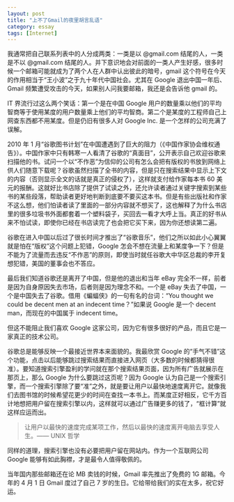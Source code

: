 ```yaml
---
layout: post
title: "上不了Gmail的夜里胡言乱语"
category: essay
tags: [Internet]
---
```



我通常把自己联系列表中的人分成两类：一类是以 @gmail.com 结尾的人，一类是不以 @gmail.com 结尾的人。并下意识地会对前面的一类人产生好感，很多时候一个邮箱可能就成为了两个人在人群中认出彼此的暗号，gmail 这个符号在今天的作用相当于“王小波”之于九十年代中国社会。尤其在 Google 退出中国一年后、Gmail 频繁遭受攻击的今天，如果别人问我要邮箱，我还是会告诉他 gmail 的。


IT 界流行过这么两个笑话：第一个是在中国 Google 用户的数量乘以他们的平均智商等于使用某度的用户数量乘上他们的平均智商。第二个是某度的工程师自己上网查东西都不用某度。但是仍旧有很多人对 Google Inc. 是一个怎样的公司充满了误解。


2010 年 1 月“谷歌图书计划”在中国遭遇到了巨大的阻力（《中国作家协会维权通告》）。中国作家中只有韩寒一人看清了谷歌的“真面目”，公开表示自己欢迎谷歌来扫描他的书。试问一个以“不作恶”为信仰的公司有怎么会把有版权的书放到网络上供人们随意下载呢？谷歌虽然扫描了全书的内容，但是只在搜索结果中显示上下文的内容（否则显示全文的话就是真正的侵权了），这样就支付给作家每本书 60 美元的报酬。这就好比书店除了提供了试读之外，还允许读者通过关键字搜索到某些书的某些段落，帮助读者更好地判断到底要不要买这本书。但是有些出版社和作家不这么想，他们怕读者读了里面的一部分内容就不想买了，这也解释了为什么书店里的很多垃圾书外面都套着一个塑料袋子，买回去一看才大呼上当。真正的好书从来不怕试读，即使你已经在书店读完了也会把它买下来，因为你还想读第二遍。


谷歌在进入中国以后过了很长时间才推出了“谷歌音乐”，他们之所以如此小心翼翼就是怕在“版权”这个问题上犯错，Google 怎会不想在流量上和某度争一下？但是不能为了流量而去违反“不作恶”的原则，即使当时就任谷歌大中华区总裁的李开复想犯错，美国的董事会也不答应。


最后我们知道谷歌还是离开了中国，但是他的退出和当年 eBay 完全不一样，前者是因为自身原因失去市场，后者则是因为理念不和。一个是 eBay 失去了中国，一个是中国失去了谷歌。借用《蝙蝠侠》的一句有名的台词：“You thought we could be decent men at an indecent time？”如果说 Google 是一个 decent man，而现在的中国属于 indecent time。


但这不能阻止我们喜欢 Google 这家公司，因为它有很多很好的产品，而且它是一家真正的技术公司。


谷歌总是能够反映一个最接近世界本来面貌的。我最欣赏 Google 的“手气不错”这个功能，点击以后能够跳过搜索结果而直接进入网页（大多数的时候都猜得很准）。要知道搜索引擎盈利的学问就在那个搜索结果页面，因为所有广告就展示在那页上，那么 Google 为什么要跳过这页呢？因为 Google 认为自己是一个搜索引擎，而一个搜索引擎除了要“准”之外，就是要让用户以最快地速度离开它。就像我们去图书馆的时候希望花更少的时间在查找一本书上。而某度正好相反，它千方百计地想把用户留在搜索引擎以内，这样就可以通过广告赚更多的钱了，“框计算”就这样应运而出。


> 让用户以最快的速度完成某项工作，然后以最快的速度离开电脑去享受人生。—— UNIX 哲学


同样的道理，搜索引擎也没有必要把用户留在网站内。作为一个互联网公司 Google 能够有如此胸襟，才是最令人值得敬佩的。


当年国内那些邮箱还在论 MB 卖钱的时候，Gmail 率先推出了免费的 1G 邮箱。今年的 4 月 1 日 Gmail 度过了自己 7 岁的生日。它给带给我们的实在太多，祝它好运。
